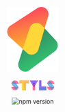 <p align="center">
<img src="./docs/src/favicon.svg" alt="styls" style="width:120px">
<br/>
<br/>
<img src="./styls.svg" alt="styls" style="width:100px;">
</p>

<p align="center">
    <img src="https://codecov.io/gh/l-zoy/styls/branch/main/graph/badge.svg?token=DAETCWW98B" alt="npm version" />
</p>
